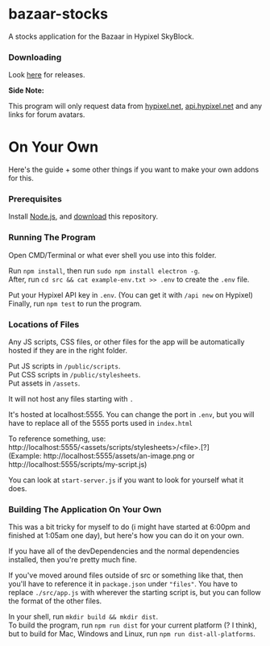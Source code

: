 # bazaar-stocks

A stocks application for the Bazaar in Hypixel SkyBlock.



### Downloading

Look [here](https://github.com/jaideng1/bazaar-stocks/releases/) for releases.



**Side Note:**  

This program will only request data from [hypixel.net](https://hypixel.net), [api.hypixel.net](https://hypixel.net) and any links for forum avatars.


# On Your Own

Here's the guide + some other things if you want to make your own addons for this.

### Prerequisites

Install [Node.js](https://nodejs.org/), and [download](https://github.com/jaideng1/bazaar-stocks/archive/refs/heads/main.zip) this repository.

### Running The Program

Open CMD/Terminal or what ever shell you use into this folder.

Run `npm install`, then run `sudo npm install electron -g`.  
After, run `cd src && cat example-env.txt >> .env` to create the `.env` file.

Put your Hypixel API key in `.env`. (You can get it with `/api new` on Hypixel)  
Finally, run `npm test` to run the program.

### Locations of Files

Any JS scripts, CSS files, or other files for the app will be automatically hosted if they are in the right folder.

Put JS scripts in `/public/scripts`.  
Put CSS scripts in `/public/stylesheets`.  
Put assets in `/assets`.  

It will not host any files starting with `.`

It's hosted at localhost:5555.
You can change the port in `.env`, but you will have to replace all of the 5555 ports used in `index.html`

To reference something, use:
http://localhost:5555/<assets/scripts/stylesheets>/\<file\>.\[?\]  
(Example: http://localhost:5555/assets/an-image.png or http://localhost:5555/scripts/my-script.js)

You can look at `start-server.js` if you want to look for yourself what it does.

### Building The Application On Your Own

This was a bit tricky for myself to do (i might have started at 6:00pm and finished at 1:05am one day), but here's how you can do it on your own.

If you have all of the devDependencies and the normal dependencies installed, then you're pretty much fine.

If you've moved around files outside of src or something like that, then you'll have to reference it in `package.json` under `"files"`. You have to replace `./src/app.js` with wherever the starting script is, but you can follow the format of the other files.  


In your shell, run `mkdir build && mkdir dist`.  
To build the program, run `npm run dist` for your current platform (? I think), but to build for Mac, Windows and Linux, run `npm run dist-all-platforms`.
